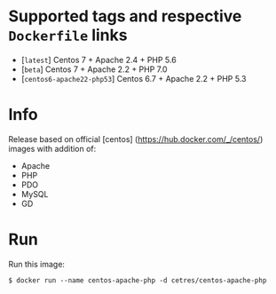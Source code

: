 # Supported tags and respective `Dockerfile` links

-	[`latest`] Centos 7 + Apache 2.4 + PHP 5.6
-   [`beta`] Centos 7 + Apache 2.2 + PHP 7.0
-   [`centos6-apache22-php53`] Centos 6.7 + Apache 2.2 + PHP 5.3

# Info
Release based on official [centos] (https://hub.docker.com/_/centos/) images with addition of:

- Apache
- PHP
- PDO
- MySQL
- GD

# Run
Run this image:

```console
$ docker run --name centos-apache-php -d cetres/centos-apache-php
```
